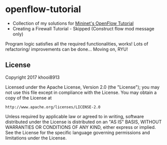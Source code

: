 # openflow-tutorial

+ Collection of my solutions for [Mininet's OpenFlow Tutorial](https://github.com/mininet/openflow-tutorial/wiki)
+ Creating a Firewall Tutorial - Skipped (Construct flow mod message only)

Program logic satisfies all the required functionalities, works!
Lots of refactoring/ improvements can be done... Moving on, RYU!

## License

Copyright 2017 khooi8913

Licensed under the Apache License, Version 2.0 (the "License");
you may not use this file except in compliance with the License.
You may obtain a copy of the License at

    http://www.apache.org/licenses/LICENSE-2.0

Unless required by applicable law or agreed to in writing, software
distributed under the License is distributed on an "AS IS" BASIS,
WITHOUT WARRANTIES OR CONDITIONS OF ANY KIND, either express or implied.
See the License for the specific language governing permissions and
limitations under the License.
